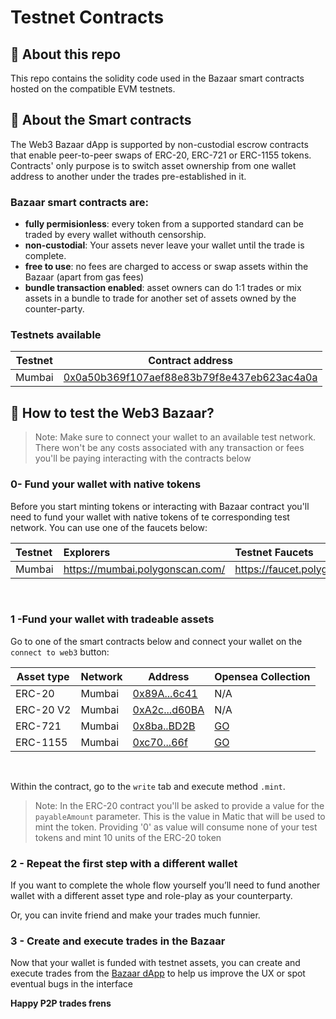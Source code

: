 # Testnet Contracts

## 👋 About this repo

This repo contains the solidity code used in the Bazaar smart contracts hosted on the compatible EVM testnets.

## 📝 About the Smart contracts

The Web3 Bazaar dApp is supported by non-custodial escrow contracts that enable peer-to-peer swaps of ERC-20, ERC-721 or ERC-1155 tokens. Contracts' only purpose is to switch asset ownership from one wallet address to another under the trades pre-established in it. 

### Bazaar smart contracts are:
- <b>fully permisionless</b>: every token from a supported standard can be traded by every wallet withouth censorship.
- <b>non-custodial</b>: Your assets never leave your wallet until the trade is complete.
- <b>free to use</b>: no fees are charged to access or swap assets within the Bazaar (apart from gas fees)
- <b>bundle transaction enabled</b>: asset owners can do 1:1 trades or mix assets in a bundle to trade for another set of assets owned by the counter-party.


### Testnets available

| Testnet    | Contract address |
| ---          | ---        |
| Mumbai | [0x0a50b369f107aef88e83b79f8e437eb623ac4a0a](https://mumbai.polygonscan.com/address/0x0a50b369f107aef88e83b79f8e437eb623ac4a0a) |



## 👷 How to test the Web3 Bazaar?

>Note: Make sure to connect your wallet to an available test network. There won't be any costs associated with any transaction or fees you'll be paying interacting with the contracts below

### 0- Fund your wallet with native tokens

Before you start minting tokens or interacting with Bazaar contract you'll need to fund your wallet with native tokens of te corresponding test network. You can use one of the faucets below:

Testnet   | Explorers                     | Testnet Faucets
:-------- |:----------------------------- |:-------------------------
Mumbai    | https://mumbai.polygonscan.com/  | https://faucet.polygon.technology/

<br />


### 1 -Fund your wallet with tradeable assets
Go to one of the smart contracts below and connect your wallet on the `connect to web3` button:

| Asset type   | Network | Address | Opensea Collection |
| ---      | ---       |  ---       |  ---       |
| ERC-20      | Mumbai | [0x89A...6c41](https://mumbai.polygonscan.com/token/0x89A84dc58ABA7909818C471B2EbFBc94e6C96c41) | N/A |
| ERC-20 V2   | Mumbai | [0xA2c...d60BA](https://mumbai.polygonscan.com/token/0xA2cCA397A605BD3164820D37f961c96A35fd60BA) | N/A | 
| ERC-721     | Mumbai |[0x8ba..BD2B](https://mumbai.polygonscan.com/address/0x8ba96897cA8A95B39C639BEa1e5E9ce60d22BD2B#code) | [GO](https://testnets.opensea.io/collection/web3-bazaar-erc-721-test-collection) |
| ERC-1155    | Mumbai | [0xc70...66f](https://mumbai.polygonscan.com/address/0xC70d6b33882dE18BDBD0a372B142aC96ceb1366f#code) | [GO](https://testnets.opensea.io/collection/web3-bazaar-erc-1155-test-collection-v3) |
<br>

Within the contract, go to the `write` tab and execute method `.mint`.<br>

>Note:  In the ERC-20 contract you'll be asked to provide a value for the `payableAmount` parameter. This is the value in Matic that will be used to mint the token. Providing '0' as value will consume none of your test tokens and mint 10 units of the ERC-20 token

### 2 - Repeat the first step with a different wallet

If you want to complete the whole flow yourself you’ll need to fund another wallet with a different asset type and role-play as your counterparty.

Or, you can invite friend and make your trades much funnier.



### 3 - Create and execute trades in the Bazaar

Now that your wallet is funded with testnet assets, you can create and execute trades from the [Bazaar dApp](https://web3bazaar.org) to help us improve the UX or spot eventual bugs in the interface 

<b>Happy P2P trades frens<b>


